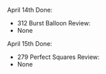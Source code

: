 April 14th
Done: 
- 312 Burst Balloon
Review: 
- None

April 15th
Done: 
- 279 Perfect Squares
Review: 
- None

